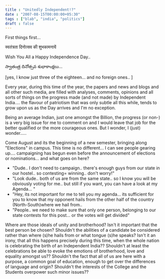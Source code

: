 ```yaml
---
title : "Unitedly Independent!?"
date : "2007-08-15T00:00:00+05:30"
tags : ["blab", "india", "politics"]
draft : false
---
```


First things first...

स्वतंत्रता दिनोत्सव की शुभकामनायें

Wish You All a Happy Independence Day..

స్వాతంత్ర  దినోత్సవ  శుభాకాంక్షలు...

[yes, I know just three of the eighteen... and no foreign ones.. ]

Every year, during this time of the year, the papers and news and
blogs and all other such media, are filled with analyses,
comments, opinions and all sorts of things on the progress made
(and not made) by Independent India.... the flavour of patriotism
that was only subtle all this while, tends to grow upon us as the
Day arrives and I'm no exception.

Being an average Indian, just one amongst the Billion, the
progress (or non-) is a very big issue for me to comment on and I
would leave that job for the better qualified or the more
courageous ones. But I wonder, I (just) wonder.....

Come August and its the beginning of a new semester, bringing
along "Elections" in campus. This time is no different... I can
see people gearing up.... campaigning has begun even before the
announcement of elections or nominations... and what goes on here?

-   "Dude.. I don't need to campaign.. there's enough guys from our state in our hostel.. so contesting= winning.. don't worry!"
-   "Look dude.. both of us are from the same state.. so I know you will be obviously voting for me.. but still if you want, you can have a look at my Agenda... "
-   "Hey, its not important for me to tell you my agenda... its sufficient for you to know that my opponent hails from the other half of the country (North-South)where we hail from..
-   "People.. we need to make sure that only one person, belonging to our state contests for this post... or the votes will get divided"

Where are those ideals of unity and brotherhood? Isn't it
important that the best person be chosen? Shouldn't the abilities
of a candidate be considered rather than where (s)he hails from or
what tongue (s)he speaks? Isn't it an irony, that all this happens
precisely during this time, when the whole nation is celebrating
the birth of an Independent India?? Shouldn't at least the
celebrations be able to evoke the emotions of brotherhood, love
and equality amongst us?? Shouldn't the fact that all of us are
here with a purpose, a common goal of education, enough to get
over the differences of language and origin? Shouldn't the
interests of the College and the Students overpower such minor
issues??
